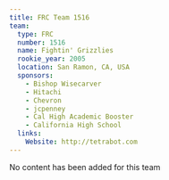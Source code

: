 ```yaml
---
title: FRC Team 1516
team:
  type: FRC
  number: 1516
  name: Fightin' Grizzlies
  rookie_year: 2005
  location: San Ramon, CA, USA
  sponsors:
    - Bishop Wisecarver
    - Hitachi
    - Chevron
    - jcpenney
    - Cal High Academic Booster
    - California High School
  links:
    Website: http://tetrabot.com
---
```

No content has been added for this team